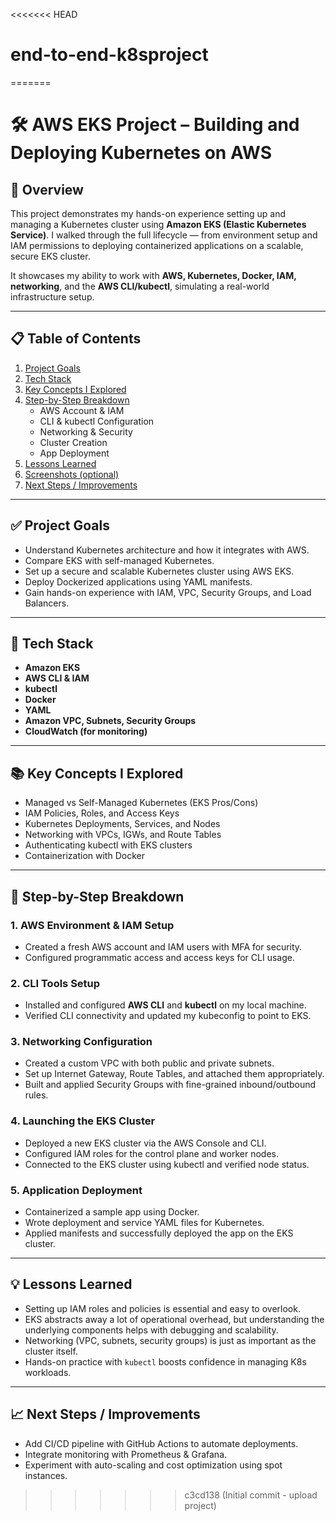 <<<<<<< HEAD
# end-to-end-k8sproject
=======
# 🛠️ AWS EKS Project – Building and Deploying Kubernetes on AWS

## 🚀 Overview

This project demonstrates my hands-on experience setting up and managing a Kubernetes cluster using **Amazon EKS (Elastic Kubernetes Service)**. I walked through the full lifecycle — from environment setup and IAM permissions to deploying containerized applications on a scalable, secure EKS cluster.

It showcases my ability to work with **AWS, Kubernetes, Docker, IAM, networking**, and the **AWS CLI/kubectl**, simulating a real-world infrastructure setup.

---

## 📋 Table of Contents

1. [Project Goals](#project-goals)  
2. [Tech Stack](#tech-stack)  
3. [Key Concepts I Explored](#key-concepts-i-explored)  
4. [Step-by-Step Breakdown](#step-by-step-breakdown)  
   - AWS Account & IAM  
   - CLI & kubectl Configuration  
   - Networking & Security  
   - Cluster Creation  
   - App Deployment  
5. [Lessons Learned](#lessons-learned)  
6. [Screenshots (optional)](#screenshots-optional)  
7. [Next Steps / Improvements](#next-steps--improvements)

---

## ✅ Project Goals

- Understand Kubernetes architecture and how it integrates with AWS.
- Compare EKS with self-managed Kubernetes.
- Set up a secure and scalable Kubernetes cluster using AWS EKS.
- Deploy Dockerized applications using YAML manifests.
- Gain hands-on experience with IAM, VPC, Security Groups, and Load Balancers.

---

## 🧰 Tech Stack

- **Amazon EKS**
- **AWS CLI & IAM**
- **kubectl**
- **Docker**
- **YAML**
- **Amazon VPC, Subnets, Security Groups**
- **CloudWatch (for monitoring)**

---

## 📚 Key Concepts I Explored

- Managed vs Self-Managed Kubernetes (EKS Pros/Cons)
- IAM Policies, Roles, and Access Keys
- Kubernetes Deployments, Services, and Nodes
- Networking with VPCs, IGWs, and Route Tables
- Authenticating kubectl with EKS clusters
- Containerization with Docker

---

## 🧪 Step-by-Step Breakdown

### 1. AWS Environment & IAM Setup
- Created a fresh AWS account and IAM users with MFA for security.
- Configured programmatic access and access keys for CLI usage.

### 2. CLI Tools Setup
- Installed and configured **AWS CLI** and **kubectl** on my local machine.
- Verified CLI connectivity and updated my kubeconfig to point to EKS.

### 3. Networking Configuration
- Created a custom VPC with both public and private subnets.
- Set up Internet Gateway, Route Tables, and attached them appropriately.
- Built and applied Security Groups with fine-grained inbound/outbound rules.

### 4. Launching the EKS Cluster
- Deployed a new EKS cluster via the AWS Console and CLI.
- Configured IAM roles for the control plane and worker nodes.
- Connected to the EKS cluster using kubectl and verified node status.

### 5. Application Deployment
- Containerized a sample app using Docker.
- Wrote deployment and service YAML files for Kubernetes.
- Applied manifests and successfully deployed the app on the EKS cluster.

---

## 💡 Lessons Learned

- Setting up IAM roles and policies is essential and easy to overlook.
- EKS abstracts away a lot of operational overhead, but understanding the underlying components helps with debugging and scalability.
- Networking (VPC, subnets, security groups) is just as important as the cluster itself.
- Hands-on practice with `kubectl` boosts confidence in managing K8s workloads.

---

## 📈 Next Steps / Improvements

- Add CI/CD pipeline with GitHub Actions to automate deployments.
- Integrate monitoring with Prometheus & Grafana.
- Experiment with auto-scaling and cost optimization using spot instances.
>>>>>>> c3cd138 (Initial commit - upload project)
